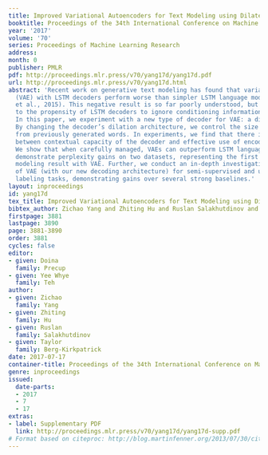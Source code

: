 ```yaml
---
title: Improved Variational Autoencoders for Text Modeling using Dilated Convolutions
booktitle: Proceedings of the 34th International Conference on Machine Learning
year: '2017'
volume: '70'
series: Proceedings of Machine Learning Research
address: 
month: 0
publisher: PMLR
pdf: http://proceedings.mlr.press/v70/yang17d/yang17d.pdf
url: http://proceedings.mlr.press/v70/yang17d.html
abstract: 'Recent work on generative text modeling has found that variational autoencoders
  (VAE) with LSTM decoders perform worse than simpler LSTM language models (Bowman
  et al., 2015). This negative result is so far poorly understood, but has been attributed
  to the propensity of LSTM decoders to ignore conditioning information from the encoder.
  In this paper, we experiment with a new type of decoder for VAE: a dilated CNN.
  By changing the decoder’s dilation architecture, we control the size of context
  from previously generated words. In experiments, we find that there is a trade-off
  between contextual capacity of the decoder and effective use of encoding information.
  We show that when carefully managed, VAEs can outperform LSTM language models. We
  demonstrate perplexity gains on two datasets, representing the first positive language
  modeling result with VAE. Further, we conduct an in-depth investigation of the use
  of VAE (with our new decoding architecture) for semi-supervised and unsupervised
  labeling tasks, demonstrating gains over several strong baselines.'
layout: inproceedings
id: yang17d
tex_title: Improved Variational Autoencoders for Text Modeling using Dilated Convolutions
bibtex_author: Zichao Yang and Zhiting Hu and Ruslan Salakhutdinov and Taylor Berg-Kirkpatrick
firstpage: 3881
lastpage: 3890
page: 3881-3890
order: 3881
cycles: false
editor:
- given: Doina
  family: Precup
- given: Yee Whye
  family: Teh
author:
- given: Zichao
  family: Yang
- given: Zhiting
  family: Hu
- given: Ruslan
  family: Salakhutdinov
- given: Taylor
  family: Berg-Kirkpatrick
date: 2017-07-17
container-title: Proceedings of the 34th International Conference on Machine Learning
genre: inproceedings
issued:
  date-parts:
  - 2017
  - 7
  - 17
extras:
- label: Supplementary PDF
  link: http://proceedings.mlr.press/v70/yang17d/yang17d-supp.pdf
# Format based on citeproc: http://blog.martinfenner.org/2013/07/30/citeproc-yaml-for-bibliographies/
---
```

